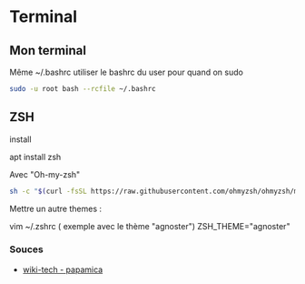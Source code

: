 # Terminal

## Mon terminal 

Même ~/.bashrc utiliser le bashrc du user pour quand on sudo

```bash
sudo -u root bash --rcfile ~/.bashrc
```


## ZSH

install

apt install zsh

Avec "Oh-my-zsh"

```bash
sh -c "$(curl -fsSL https://raw.githubusercontent.com/ohmyzsh/ohmyzsh/master/tools/install.sh)"
```

Mettre un autre themes :

vim ~/.zshrc
( exemple avec le thème "agnoster")
ZSH_THEME="agnoster"


### Souces
- [wiki-tech - papamica](https://wiki-tech.io/fr/Linux/D%C3%A9butant/Terminal)
